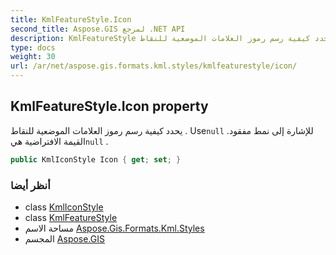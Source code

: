 ```yaml
---
title: KmlFeatureStyle.Icon
second_title: Aspose.GIS لمرجع .NET API
description: KmlFeatureStyle ملكية. يحدد كيفية رسم رموز العلامات الموضعية للنقاط . Usenull للإشارة إلى نمط مفقود. القيمة الافتراضية هيnull .
type: docs
weight: 30
url: /ar/net/aspose.gis.formats.kml.styles/kmlfeaturestyle/icon/
---
```

## KmlFeatureStyle.Icon property

يحدد كيفية رسم رموز العلامات الموضعية للنقاط . Use`null` للإشارة إلى نمط مفقود. القيمة الافتراضية هي`null` .

```csharp
public KmlIconStyle Icon { get; set; }
```

### أنظر أيضا

* class [KmlIconStyle](../../kmliconstyle/)
* class [KmlFeatureStyle](../)
* مساحة الاسم [Aspose.Gis.Formats.Kml.Styles](../../kmlfeaturestyle/)
* المجسم [Aspose.GIS](../../../)


